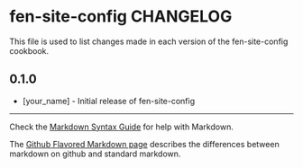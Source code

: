 fen-site-config CHANGELOG
=========================

This file is used to list changes made in each version of the fen-site-config cookbook.

0.1.0
-----
- [your_name] - Initial release of fen-site-config

- - -
Check the [Markdown Syntax Guide](http://daringfireball.net/projects/markdown/syntax) for help with Markdown.

The [Github Flavored Markdown page](http://github.github.com/github-flavored-markdown/) describes the differences between markdown on github and standard markdown.
